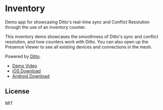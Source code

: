 # Inventory

Demo app for showcasing Ditto's real-time sync and Conflict Resolution through the use of an inventory counter.

This inventory demo showcases the smoothness of Ditto's sync and conflict resolution, and how counters work with Ditto. You can also open up the Presence Viewer to see all existing devices and connections in the mesh.

Powered by [Ditto](https://www.ditto.live/).

- [Demo Video](https://www.youtube.com/watch?v=1P2bKEJjdec)
- [iOS Download](https://apps.apple.com/us/app/ditto-inventory/id1449905935)
- [Android Download](https://play.google.com/store/apps/details?id=live.ditto.inventory)

## License

MIT
